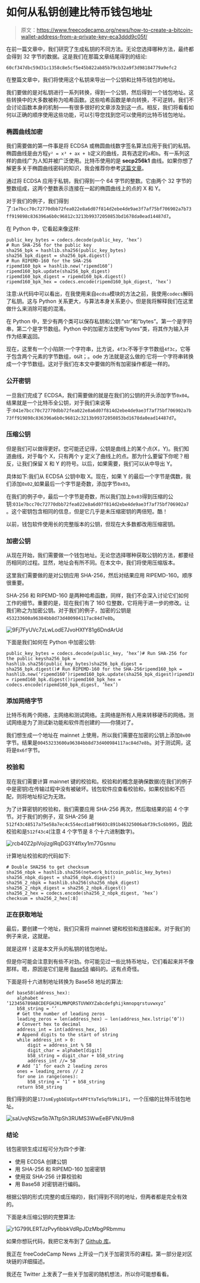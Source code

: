 # 如何从私钥创建比特币钱包地址

> 原文：<https://www.freecodecamp.org/news/how-to-create-a-bitcoin-wallet-address-from-a-private-key-eca3ddd9c05f/>

在前一篇文章中，我们研究了生成私钥的不同方法。无论您选择哪种方法，最终都会得到 32 字节的数据。这是我们在那篇文章结尾得到的结论:

`60cf347dbc59d31c1358c8e5cf5e45b822ab85b79cb32a9f3d98184779a9efc2`

在整篇文章中，我们将使用这个私钥来导出一个公钥和比特币钱包的地址。

我们要做的是对私钥进行一系列转换，得到一个公钥，然后得到一个钱包地址。这些转换中的大多数被称为哈希函数。这些哈希函数是单向转换，不可逆转。我们不会讨论函数本身的机制——有很多很好的文章涉及到这一点。相反，我们将看看如何以正确的顺序使用这些功能，可以引导您找到您可以使用的比特币钱包地址。

### 椭圆曲线加密

我们需要做的第一件事是将 ECDSA 或椭圆曲线数字签名算法应用于我们的私钥。椭圆曲线是由方程`y² = x³ + ax + b`定义的曲线，具有选定的`a`和`b`。有一系列这样的曲线广为人知并被广泛使用。比特币使用的是 **secp256k1** 曲线。如果你想了解更多关于椭圆曲线密码的知识，我会推荐你参考[这篇文章](https://hackernoon.com/what-is-the-math-behind-elliptic-curve-cryptography-f61b25253da3)。

通过将 ECDSA 应用于私钥，我们得到一个 64 字节的整数。它由两个 32 字节的整数组成，这两个整数表示连接在一起的椭圆曲线上的点的 X 和 Y。

对于我们的例子，我们得到了:`1e7bcc70c72770dbb72fea022e8a6d07f814d2ebe4de9ae3f7af75bf706902a7b73ff919898c836396a6b0c96812c3213b99372050853bd1678da0ead14487d7`。

在 Python 中，它看起来像这样:

```
public_key_bytes = codecs.decode(public_key, ‘hex’)
# Run SHA-256 for the public key
sha256_bpk = hashlib.sha256(public_key_bytes)
sha256_bpk_digest = sha256_bpk.digest()
# Run RIPEMD-160 for the SHA-256
ripemd160_bpk = hashlib.new(‘ripemd160’)
ripemd160_bpk.update(sha256_bpk_digest)
ripemd160_bpk_digest = ripemd160_bpk.digest()
ripemd160_bpk_hex = codecs.encode(ripemd160_bpk_digest, ‘hex’)
```

注意:从代码中可以看出，在我使用来自`ecdsa`模块的方法之前，我使用`codecs`解码了私钥。这与 Python 关系更大，与算法本身关系更小，但是我将解释我们在这里做什么来消除可能的混淆。

在 Python 中，至少有两个类可以保存私钥和公钥:“str”和“bytes”。第一个是字符串，第二个是字节数组。Python 中的加密方法使用“bytes”类，将其作为输入并作为结果返回。

现在，这里有一个小陷阱:一个字符串，比方说，`4f3c`不等于字节数组`4f3c`，它等于包含两个元素的字节数组，`O&`lt；。ode 方法就是这么做的:它将一个字符串转换成一个字节数组。这对于我们在本文中要做的所有加密操作都是一样的。

### 公开密钥

一旦我们完成了 ECDSA，我们需要做的就是在我们的公钥的开头添加字节`0x04`。结果就是一个比特币全公钥，对于我们来说等于:`041e7bcc70c72770dbb72fea022e8a6d07f814d2ebe4de9ae3f7af75bf706902a7b73ff919898c836396a6b0c96812c3213b99372050853bd1678da0ead14487d7`。

### 压缩公钥

但是我们可以做得更好。您可能还记得，公钥是曲线上的某个点(X，Y)。我们知道曲线，对于每个 X，只有两个 y 定义了曲线上的点。那为什么要留下你呢？相反，让我们保留 X 和 Y 的符号。以后，如果需要，我们可以从中导出 Y。

具体如下:我们从 ECDSA 公钥中取 X。现在，如果 Y 的最后一个字节是偶数，我们添加`0x02`,如果最后一个字节是奇数，添加字节`0x03`。

在我们的例子中，最后一个字节是奇数，所以我们加上`0x03`得到压缩的公钥:`031e7bcc70c72770dbb72fea022e8a6d07f814d2ebe4de9ae3f7af75bf706902a7`。这个密钥包含相同的信息，但是它几乎是未压缩密钥的两倍短。酷！

以前，钱包软件使用长的完整版本的公钥，但现在大多数都改用压缩密钥。

### 加密公钥

从现在开始，我们需要做一个钱包地址。无论您选择哪种获取公钥的方法，都要经历相同的过程。显然，地址会有所不同。在本文中，我们将使用压缩版本。

这里我们需要做的是对公钥应用 SHA-256，然后对结果应用 RIPEMD-160。顺序很重要。

SHA-256 和 RIPEMD-160 是两种哈希函数，同样，我们不会深入讨论它们如何工作的细节。重要的是，现在我们有了 160 位整数，它将用于进一步的修改。让我们称之为加密公钥。对于我们的例子，加密的公钥是`453233600a96384bb8d73d400984117ac84d7e8b`。

![9Fj7FyUVc7zLwLodE7JvoHXfY81g6DndArUd](img/fc01b2ef0023ce146496850ace55ec7a.png)

下面是我们如何在 Python 中加密公钥:

```
public_key_bytes = codecs.decode(public_key, ‘hex’)# Run SHA-256 for the public keysha256_bpk = hashlib.sha256(public_key_bytes)sha256_bpk_digest = sha256_bpk.digest()# Run RIPEMD-160 for the SHA-256ripemd160_bpk = hashlib.new(‘ripemd160’)ripemd160_bpk.update(sha256_bpk_digest)ripemd160_bpk_digest = ripemd160_bpk.digest()ripemd160_bpk_hex = codecs.encode(ripemd160_bpk_digest, ‘hex’)
```

### 添加网络字节

比特币有两个网络，主网络和测试网络。主网络是所有人用来转移硬币的网络。测试网络是为了测试新功能和软件而创建的——你猜对了。

我们想生成一个地址在 mainnet 上使用，所以我们需要在加密的公钥上添加`0x00`字节。结果是`00453233600a96384bb8d73d400984117ac84d7e8b`。对于测试网，这将是`0x6f`字节。

### 校验和

现在我们需要计算 mainnet 键的校验和。校验和的概念是确保数据(在我们的例子中是密钥)在传输过程中没有被破坏。钱包软件应查看校验和，如果校验和不匹配，则将地址标记为无效。

为了计算密钥的校验和，我们需要应用 SHA-256 两次，然后取结果的前 4 个字节。对于我们的例子，双 SHA-256 是`512f43c48517a75e58a7ec4c554ecd1a8f9603c891b46325006abf39c5c6b995`，因此校验和是`512f43c4`(注意 4 个字节是 8 个十六进制数字)。

![rcb40Z2plVojizglRqDG3Y4fIxy1m77Gsnnu](img/be0bea858e390d3e1c084e66bd866eab.png)

计算地址校验和的代码如下:

```
# Double SHA256 to get checksum
sha256_nbpk = hashlib.sha256(network_bitcoin_public_key_bytes)
sha256_nbpk_digest = sha256_nbpk.digest()
sha256_2_nbpk = hashlib.sha256(sha256_nbpk_digest)
sha256_2_nbpk_digest = sha256_2_nbpk.digest()
sha256_2_hex = codecs.encode(sha256_2_nbpk_digest, ‘hex’)
checksum = sha256_2_hex[:8]
```

### 正在获取地址

最后，要创建一个地址，我们只需将 mainnet 键和校验和连接起来。对于我们的例子来说，这就是。

就是这样！这是本文开头的私钥的钱包地址。

但是你可能会注意到有些不对劲。你可能见过一些比特币地址，它们看起来并不像那样。嗯，原因是它们是用 [Base58](https://en.wikipedia.org/wiki/Base58) 编码的。这有点奇怪。

下面是将十六进制地址转换为 Base58 地址的算法:

```
def base58(address_hex):
    alphabet = ‘123456789ABCDEFGHJKLMNPQRSTUVWXYZabcdefghijkmnopqrstuvwxyz’
    b58_string = ‘’
    # Get the number of leading zeros
    leading_zeros = len(address_hex) — len(address_hex.lstrip(‘0’))
    # Convert hex to decimal
    address_int = int(address_hex, 16)
    # Append digits to the start of string
    while address_int > 0:
        digit = address_int % 58
        digit_char = alphabet[digit]
        b58_string = digit_char + b58_string
        address_int //= 58
    # Add ‘1’ for each 2 leading zeros
    ones = leading_zeros // 2
    for one in range(ones):
        b58_string = ‘1’ + b58_string
    return b58_string
```

我们得到的是`17JsmEygbbEUEpvt4PFtYaTeSqfb9ki1F1`，一个压缩的比特币钱包地址。

![saUvqNSzw5b7ATtpSh3RUMS3WwEeBFVNU9m8](img/872ee11d7de89faabe6bc5a8b45bbd59.png)

### 结论

钱包密钥生成过程可分为四个步骤:

*   使用 ECDSA 创建公钥
*   用 SHA-256 和 RIPEMD-160 加密密钥
*   使用双 SHA-256 计算校验和
*   用 Base58 对密钥进行编码。

根据公钥的形式(完整的或压缩的)，我们得到不同的地址，但两者都是完全有效的。

下面是未压缩公钥的完整算法:

![r1G799LERTJzPvyfibbkVdRpJDzMbgPRbmmu](img/0a5d7f151efc63f6cd468c0fa792ec10.png)

如果你想玩代码，我把它发布到了 [Github 库](https://github.com/Destiner/blocksmith)。

我正在 freeCodeCamp News 上开设一门关于加密货币的课程。第一部分是对区块链的详细描述。

我还在 Twitter 上发表了一些关于加密的随机想法，所以你可能想看看。